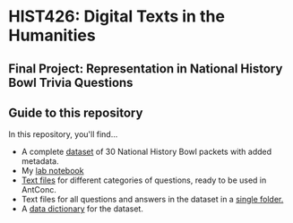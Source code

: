 # HIST426: Digital Texts in the Humanities
## Final Project: Representation in National History Bowl Trivia Questions


## Guide to this repository
In this repository, you'll find...

  * A complete [dataset](https://github.com/gkacton/hist426/blob/main/nhbb_FULL_CLEAN.csv) of 30 National History Bowl packets with added metadata. 
  * My [lab notebook](https://github.com/gkacton/hist426/blob/main/LabNotebook.Rmd)
  * [Text files](https://github.com/gkacton/hist426/tree/main/corpora) for different categories of questions, ready to be used in AntConc.
  * Text files for all questions and answers in the dataset in a [single folder.](https://github.com/gkacton/hist426/tree/main/text_files_ALL)
  * A [data dictionary](https://github.com/gkacton/hist426/blob/main/data/data_dict_nhbb.csv) for the dataset. 
